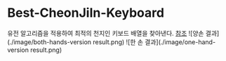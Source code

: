 # Best-CheonJiIn-Keyboard
유전 알고리즘을 적용하여 최적의 천지인 키보드 배열을 찾아낸다.
[참조](https://github.com/kairess/perfect-keyboard-genetic-algorithm)
![양손 결과](./image/both-hands-version result.png)
![한 손 결과](./image/one-hand-version result.png)
